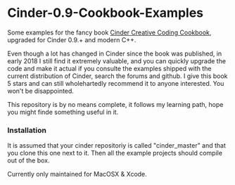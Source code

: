 # Cinder-0.9-Cookbook-Examples
Some examples for the fancy book [Cinder Creative Coding Cookbook](https://www.packtpub.com/application-development/cinder-creative-coding-cookbook), upgraded for Cinder 0.9.+ and modern C++.

Even though a lot has changed in Cinder since the book was published, in early 2018 I still find it extremely valuable, and you can quickly upgrade the code and make it actual if you consulte the examples shipped with the current distribution of Cinder, search the forums and github. I give this book 5 stars and can still wholehartedly recommend it to anyone interested. You won't be disappointed. 

This repository is by no means complete, it follows my learning path, hope you might finde something useful in it. 

### Installation
It is assumed that your cinder repositoriy is called "cinder_master" and that you clone this one next to it. Then all the example projects should compile out of the box. 

Currently only maintained for MacOSX & Xcode.
